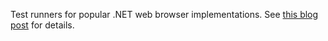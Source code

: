 Test runners for popular .NET web browser implementations. See [this blog post](http://abashev.com/dotnet-web-browsers-benchmark/) for details.
